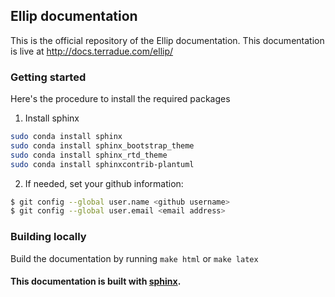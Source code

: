 ## Ellip documentation

This is the official repository of the Ellip documentation.
This documentation is live at http://docs.terradue.com/ellip/

### Getting started

Here's the procedure to install the required packages

1) Install sphinx

```bash
sudo conda install sphinx
sudo conda install sphinx_bootstrap_theme
sudo conda install sphinx_rtd_theme
sudo conda install sphinxcontrib-plantuml
```

2) If needed, set your github information:

```bash
$ git config --global user.name <github username>
$ git config --global user.email <email address>
```

### Building locally

Build the documentation by running ``make html`` or ``make latex``

#### This documentation is built with [sphinx](http://sphinx-doc.org/).